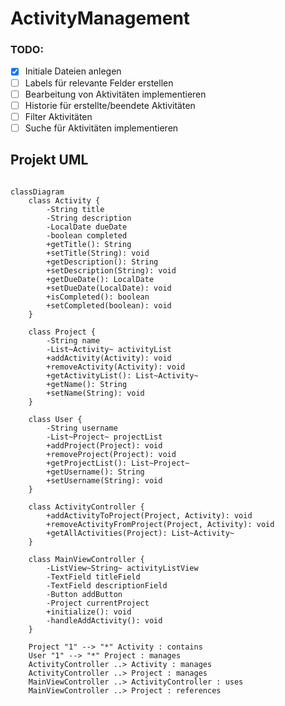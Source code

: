 # ActivityManagement


### TODO:

- [X] Initiale Dateien anlegen
- [ ] Labels für relevante Felder erstellen
- [ ] Bearbeitung von Aktivitäten implementieren
- [ ] Historie für erstellte/beendete Aktivitäten
- [ ] Filter Aktivitäten
- [ ] Suche für Aktivitäten implementieren

## Projekt UML

``` mermaid

classDiagram
    class Activity {
        -String title
        -String description
        -LocalDate dueDate
        -boolean completed
        +getTitle(): String
        +setTitle(String): void
        +getDescription(): String
        +setDescription(String): void
        +getDueDate(): LocalDate
        +setDueDate(LocalDate): void
        +isCompleted(): boolean
        +setCompleted(boolean): void
    }

    class Project {
        -String name
        -List~Activity~ activityList
        +addActivity(Activity): void
        +removeActivity(Activity): void
        +getActivityList(): List~Activity~
        +getName(): String
        +setName(String): void
    }

    class User {
        -String username
        -List~Project~ projectList
        +addProject(Project): void
        +removeProject(Project): void
        +getProjectList(): List~Project~
        +getUsername(): String
        +setUsername(String): void
    }

    class ActivityController {
        +addActivityToProject(Project, Activity): void
        +removeActivityFromProject(Project, Activity): void
        +getAllActivities(Project): List~Activity~
    }

    class MainViewController {
        -ListView~String~ activityListView
        -TextField titleField
        -TextField descriptionField
        -Button addButton
        -Project currentProject
        +initialize(): void
        -handleAddActivity(): void
    }

    Project "1" --> "*" Activity : contains
    User "1" --> "*" Project : manages
    ActivityController ..> Activity : manages
    ActivityController ..> Project : manages
    MainViewController ..> ActivityController : uses
    MainViewController ..> Project : references

```

